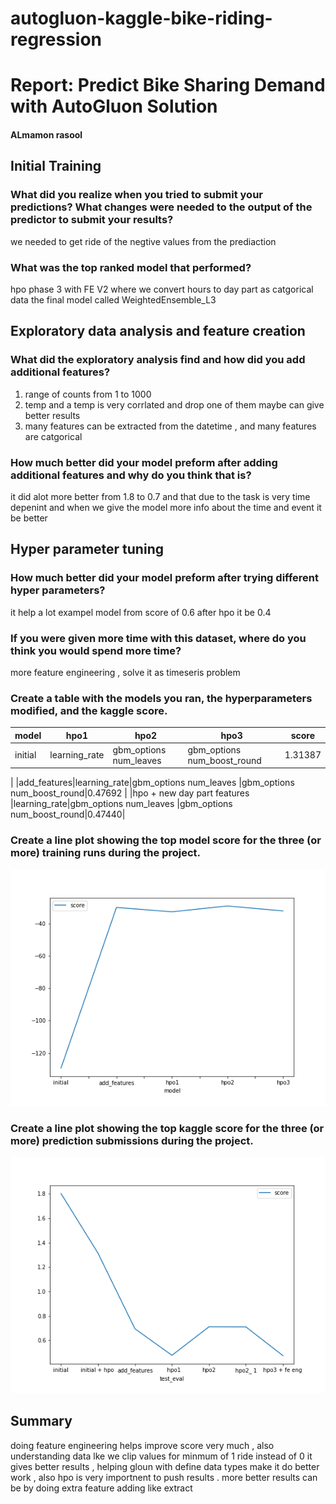 # autogluon-kaggle-bike-riding-regression
# Report: Predict Bike Sharing Demand with AutoGluon Solution
#### ALmamon rasool

## Initial Training
### What did you realize when you tried to submit your predictions? What changes were needed to the output of the predictor to submit your results?
we needed to get ride of the negtive values from the prediaction

### What was the top ranked model that performed?
hpo phase 3 with FE V2  where we convert hours to day part  as catgorical data
the final model called WeightedEnsemble_L3  

## Exploratory data analysis and feature creation
### What did the exploratory analysis find and how did you add additional features?
1. range of counts from 1 to 1000 
2. temp and a temp is very corrlated and drop one of them maybe can give better results
3. many features can be extracted from the datetime , and many features are catgorical

### How much better did your model preform after adding additional features and why do you think that is?
it did alot more better from 1.8 to 0.7 and that due to the task is very time depenint and  when we give the model more info about the time and event it be better

## Hyper parameter tuning
### How much better did your model preform after trying different hyper parameters?
it help a lot  exampel model from score of 0.6 after hpo it be 0.4
### If you were given more time with this dataset, where do you think you would spend more time?
more feature engineering , solve it  as timeseris problem

### Create a table with the models you ran, the hyperparameters modified, and the kaggle score.
|model|hpo1|hpo2|hpo3|score|
|--|--|--|--|--|
|initial|learning_rate|gbm_options num_leaves	|gbm_options num_boost_round|1.31387
|
|add_features|learning_rate|gbm_options num_leaves	|gbm_options num_boost_round|0.47692
|
|hpo + new day part features |learning_rate|gbm_options num_leaves	|gbm_options num_boost_round|0.47440|

### Create a line plot showing the top model score for the three (or more) training runs during the project.

 
![model_train_score.png](model_train_score.png)

### Create a line plot showing the top kaggle score for the three (or more) prediction submissions during the project.

 

![model_test_score.png](model_test_score.png)

## Summary

doing feature engineering  helps improve  score very much , also understanding data  lke we clip values for minmum of 1 ride instead of 0 it gives better results , helping gloun with define data types  make it  do better work , also hpo is very  importnent to push results .
more better results can be by doing extra feature adding like extract 
